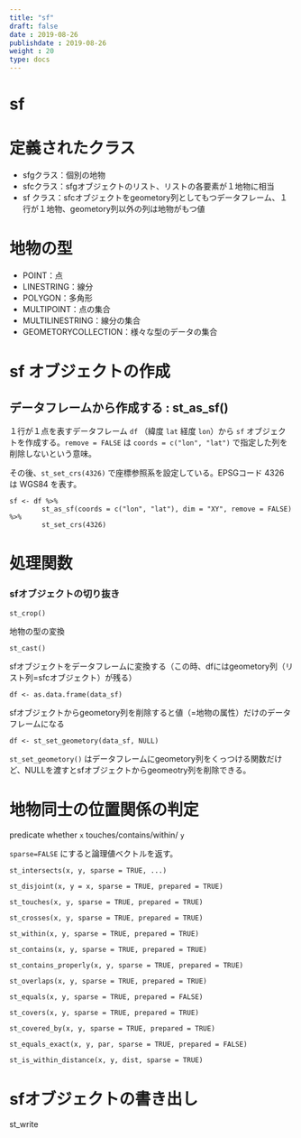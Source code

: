 ```yaml
---
title: "sf"
draft: false
date : 2019-08-26
publishdate : 2019-08-26
weight : 20
type: docs
---
```



# sf

# 定義されたクラス

- sfgクラス：個別の地物
- sfcクラス：sfgオブジェクトのリスト、リストの各要素が１地物に相当
- sf クラス：sfcオブジェクトをgeometory列としてもつデータフレーム、１行が１地物、geometory列以外の列は地物がもつ値


# 地物の型

- POINT：点
- LINESTRING：線分
- POLYGON：多角形
- MULTIPOINT：点の集合
- MULTILINESTRING：線分の集合
- GEOMETORYCOLLECTION：様々な型のデータの集合

# sf オブジェクトの作成

## データフレームから作成する : st_as_sf()
１行が１点を表すデータフレーム `df` （緯度 `lat` 経度 `lon`）から `sf` オブジェクトを作成する。`remove = FALSE` は `coords = c("lon", "lat")` で指定した列を削除しないという意味。

その後、`st_set_crs(4326)` で座標参照系を設定している。EPSGコード 4326 は WGS84 を表す。

```{r}
sf <- df %>%
        st_as_sf(coords = c("lon", "lat"), dim = "XY", remove = FALSE) %>%
        st_set_crs(4326)
```

# 処理関数

### sfオブジェクトの切り抜き

`st_crop() `

地物の型の変換

`st_cast()`

sfオブジェクトをデータフレームに変換する（この時、dfにはgeometory列（リスト列=sfcオブジェクト）が残る）

`df <- as.data.frame(data_sf)`

sfオブジェクトからgeometory列を削除すると値（=地物の属性）だけのデータフレームになる

`df <- st_set_geometory(data_sf, NULL)`

`st_set_geometory()` はデータフレームにgeometory列をくっつける関数だけど、NULLを渡すとsfオブジェクトからgeomeotry列を削除できる。



# 地物同士の位置関係の判定

predicate whether `x` touches/contains/within/ `y` 

`sparse=FALSE` にすると論理値ベクトルを返す。

`st_intersects(x, y, sparse = TRUE, ...)`

`st_disjoint(x, y = x, sparse = TRUE, prepared = TRUE)`

`st_touches(x, y, sparse = TRUE, prepared = TRUE)`

`st_crosses(x, y, sparse = TRUE, prepared = TRUE)`

`st_within(x, y, sparse = TRUE, prepared = TRUE)`

`st_contains(x, y, sparse = TRUE, prepared = TRUE)`

`st_contains_properly(x, y, sparse = TRUE, prepared = TRUE)`

`st_overlaps(x, y, sparse = TRUE, prepared = TRUE)`

`st_equals(x, y, sparse = TRUE, prepared = FALSE)`

`st_covers(x, y, sparse = TRUE, prepared = TRUE)`

`st_covered_by(x, y, sparse = TRUE, prepared = TRUE)`

`st_equals_exact(x, y, par, sparse = TRUE, prepared = FALSE)`

`st_is_within_distance(x, y, dist, sparse = TRUE)`

# sfオブジェクトの書き出し


st_write